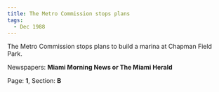 ```yaml
---  
title: The Metro Commission stops plans  
tags:  
  - Dec 1988  
---  
```

  
The Metro Commission stops plans to build a marina at Chapman Field Park.  
  
Newspapers: **Miami Morning News or The Miami Herald**  
  
Page: **1**, Section: **B** 
